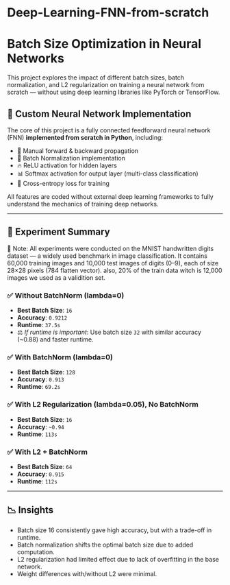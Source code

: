# Deep-Learning-FNN-from-scratch
# Batch Size Optimization in Neural Networks

This project explores the impact of different batch sizes, batch normalization, and L2 regularization on training a neural network from scratch — without using deep learning libraries like PyTorch or TensorFlow.

## 🧠 Custom Neural Network Implementation

The core of this project is a fully connected feedforward neural network (FNN) **implemented from scratch in Python**, including:

- 🔧 Manual forward & backward propagation
- 🧮 Batch Normalization implementation
- 🔥 ReLU activation for hidden layers
- 📊 Softmax activation for output layer (multi-class classification)
- 🎯 Cross-entropy loss for training

All features are coded without external deep learning frameworks to fully understand the mechanics of training deep networks.

---

## 🧪 Experiment Summary
📝 Note: All experiments were conducted on the MNIST handwritten digits dataset — a widely used benchmark in image classification. It contains 60,000 training images and 10,000 test images of digits (0–9), each of size 28×28 pixels (784 flatten vector). also, 20% of the train data witch is 12,000 images we used as a validition set.

### ✅ Without BatchNorm (lambda=0)
- **Best Batch Size**: `16`
- **Accuracy**: `0.9212`
- **Runtime**: `37.5s`
- ⚖️ *If runtime is important*: Use batch size `32` with similar accuracy (~0.88) and faster runtime.

### ✅ With BatchNorm (lambda=0)
- **Best Batch Size**: `128`
- **Accuracy**: `0.913`
- **Runtime**: `69.2s`

### ✅ With L2 Regularization (lambda=0.05), No BatchNorm
- **Best Batch Size**: `16`
- **Accuracy**: `~0.94`
- **Runtime**: `113s`

### ✅ With L2 + BatchNorm
- **Best Batch Size**: `64`
- **Accuracy**: `0.915`
- **Runtime**: `112s`

---

## 📉 Insights

- Batch size 16 consistently gave high accuracy, but with a trade-off in runtime.
- Batch normalization shifts the optimal batch size due to added computation.
- L2 regularization had limited effect due to lack of overfitting in the base network.
- Weight differences with/without L2 were minimal.
